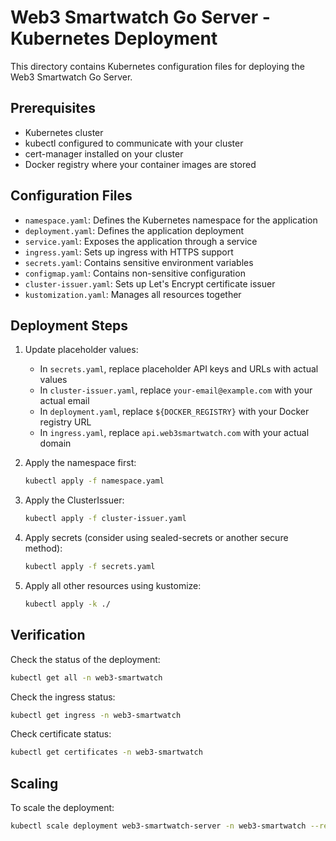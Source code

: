 # Web3 Smartwatch Go Server - Kubernetes Deployment

This directory contains Kubernetes configuration files for deploying the Web3 Smartwatch Go Server.

## Prerequisites

- Kubernetes cluster
- kubectl configured to communicate with your cluster
- cert-manager installed on your cluster
- Docker registry where your container images are stored

## Configuration Files

- `namespace.yaml`: Defines the Kubernetes namespace for the application
- `deployment.yaml`: Defines the application deployment
- `service.yaml`: Exposes the application through a service
- `ingress.yaml`: Sets up ingress with HTTPS support
- `secrets.yaml`: Contains sensitive environment variables
- `configmap.yaml`: Contains non-sensitive configuration
- `cluster-issuer.yaml`: Sets up Let's Encrypt certificate issuer
- `kustomization.yaml`: Manages all resources together

## Deployment Steps

1. Update placeholder values:

   - In `secrets.yaml`, replace placeholder API keys and URLs with actual values
   - In `cluster-issuer.yaml`, replace `your-email@example.com` with your actual email
   - In `deployment.yaml`, replace `${DOCKER_REGISTRY}` with your Docker registry URL
   - In `ingress.yaml`, replace `api.web3smartwatch.com` with your actual domain

2. Apply the namespace first:

   ```bash
   kubectl apply -f namespace.yaml
   ```

3. Apply the ClusterIssuer:

   ```bash
   kubectl apply -f cluster-issuer.yaml
   ```

4. Apply secrets (consider using sealed-secrets or another secure method):

   ```bash
   kubectl apply -f secrets.yaml
   ```

5. Apply all other resources using kustomize:
   ```bash
   kubectl apply -k ./
   ```

## Verification

Check the status of the deployment:

```bash
kubectl get all -n web3-smartwatch
```

Check the ingress status:

```bash
kubectl get ingress -n web3-smartwatch
```

Check certificate status:

```bash
kubectl get certificates -n web3-smartwatch
```

## Scaling

To scale the deployment:

```bash
kubectl scale deployment web3-smartwatch-server -n web3-smartwatch --replicas=3
```
